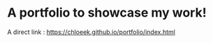 # A portfolio to showcase my work!

A direct link : https://chloeek.github.io/portfolio/index.html 
